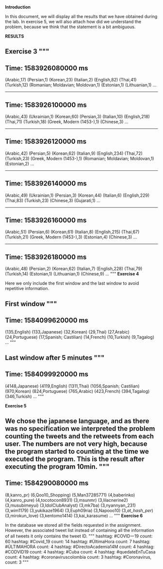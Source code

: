 **Introduction**

In this document, we will display all the results that we have obtained during the lab. In exercise 5, we will also attach how did we understand the problem, because we think that the statement is a bit ambiguous.

**RESULTS**


**Exercise 3**
"""
-------------------------------------------
Time: 1583926080000 ms
-------------------------------------------
(Arabic,17)
(Persian,1)
(Korean,23)
(Italian,2)
(English,82)
(Thai,41)
(Turkish,12)
(Romanian; Moldavian; Moldovan,1)
(Estonian,1)
(Lithuanian,1)
...

-------------------------------------------
Time: 1583926100000 ms
-------------------------------------------
(Arabic,43)
(Ukrainian,1)
(Korean,60)
(Persian,3)
(Italian,10)
(English,218)
(Thai,71)
(Turkish,18)
(Greek, Modern (1453-),1)
(Chinese,3)
...

-------------------------------------------
Time: 1583926120000 ms
-------------------------------------------
(Arabic,42)
(Persian,5)
(Korean,62)
(Italian,9)
(English,234)
(Thai,72)
(Turkish,23)
(Greek, Modern (1453-),1)
(Romanian; Moldavian; Moldovan,1)
(Estonian,2)
...

-------------------------------------------
Time: 1583926140000 ms
-------------------------------------------
(Arabic,49)
(Ukrainian,1)
(Persian,3)
(Korean,44)
(Italian,6)
(English,229)
(Thai,83)
(Turkish,23)
(Chinese,3)
(Gujarati,1)
...

-------------------------------------------
Time: 1583926160000 ms
-------------------------------------------
(Arabic,51)
(Persian,6)
(Korean,61)
(Italian,8)
(English,215)
(Thai,67)
(Turkish,21)
(Greek, Modern (1453-),3)
(Estonian,4)
(Chinese,3)
...

-------------------------------------------
Time: 1583926180000 ms
-------------------------------------------
(Arabic,48)
(Persian,2)
(Korean,62)
(Italian,7)
(English,228)
(Thai,79)
(Turkish,14)
(Estonian,1)
(Lithuanian,1)
(Chinese,9)
...
"""
**Exercise 4**

Here we only include the first window and the last window to avoid repetitive information.

First window
"""
-------------------------------------------
Time: 1584099620000 ms
-------------------------------------------
(135,English)
(133,Japanese)
(32,Korean)
(29,Thai)
(27,Arabic)
(24,Portuguese)
(17,Spanish; Castilian)
(14,French)
(10,Turkish)
(9,Tagalog)
...
"""

Last window after 5 minutes
"""
-------------------------------------------
Time: 1584099920000 ms
-------------------------------------------
(4148,Japanese)
(4119,English)
(1311,Thai)
(1056,Spanish; Castilian)
(970,Korean)
(824,Portuguese)
(765,Arabic)
(423,French)
(394,Tagalog)
(346,Turkish)
...
"""

**Exercise 5**

We chose the japanese language, and as there was no specification we interpreted the problem counting the tweets and the retweets from each user.
The numbers are not very high, because the program started to counting at the time we executed the program. This is the result after executing the program 10min.
"""
-------------------------------------------
Time: 1584290080000 ms
-------------------------------------------
(8,kanro_pr)
(6,Qoo10_Shopping)
(5,Man37285771)
(4,baberinko)
(4,kanro_pure)
(4,tocotocon8931)
(3,msunmr)
(3,lilacnerine2)
(3,musubimeyui)
(3,IdolClubAnalyst)
(3,mk7ba)
(3,nyannyan_231)
(3,wim1179)
(3,yukikaze1964)
(3,Euph09ria)
(3,Napooo10)
(3,_at_hash_per_)
(3,mirokun_love)
(3,kentomo1414)
(3,kai_karasume)
...
"""
**Exercise 6**

In the database we stored all the fields requested in the assignment. However, the associated tweet list instead of containing all the information of all tweets
it only contains the tweet ID.
"""
hashtag: #COVIDー19 count: 60
hashtag: #Covid_19 count: 14
hashtag: #ÚltimaHora count: 7
hashtag: #ÚLTIMAHORA count: 4
hashtag: #DirectoAcademia14M count: 4
hashtag: #CODVID19 count: 4
hashtag: #Cuba count: 4
hashtag: #quedateEnTuCasa count: 4
hashtag: #coronaviruscolombia count: 3
hashtag: #Coronavirus, count: 3
"""


